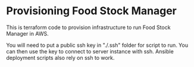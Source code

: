 # Provisioning Food Stock Manager

This is terraform code to provision infrastructure to run Food Stock Manager in AWS.

You will need to put a public ssh key in "./.ssh" folder for script to run. You can then use the key to connect to server instance with ssh. Ansible deployment scripts also rely on ssh to work.
